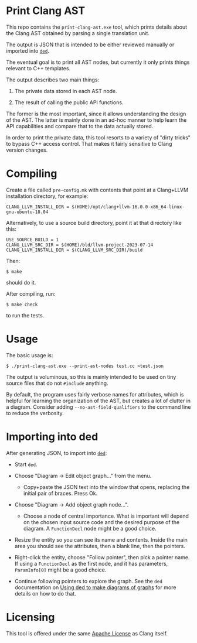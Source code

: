 # Print Clang AST

This repo contains the `print-clang-ast.exe` tool, which prints details
about the Clang AST obtained by parsing a single translation unit.

The output is JSON that is intended to be either reviewed manually or
imported into [`ded`](https://github.com/smcpeak/ded).

The eventual goal is to print all AST nodes, but currently it only
prints things relevant to C++ templates.

The output describes two main things:

1. The private data stored in each AST node.

2. The result of calling the public API functions.

The former is the most important, since it allows understanding the
design of the AST.  The latter is mainly done in an ad-hoc manner to
help learn the API capabilities and compare that to the data actually
stored.

In order to print the private data, this tool resorts to a variety of
"dirty tricks" to bypass C++ access control.  That makes it fairly
sensitive to Clang version changes.

# Compiling

Create a file called `pre-config.mk` with contents that point at a
Clang+LLVM installation directory, for example:

```
CLANG_LLVM_INSTALL_DIR = $(HOME)/opt/clang+llvm-16.0.0-x86_64-linux-gnu-ubuntu-18.04
```

Alternatively, to use a source build directory, point it at that
directory like this:

```
USE_SOURCE_BUILD = 1
CLANG_LLVM_SRC_DIR = $(HOME)/bld/llvm-project-2023-07-14
CLANG_LLVM_INSTALL_DIR = $(CLANG_LLVM_SRC_DIR)/build
```

Then:

```
$ make
```

should do it.

After compiling, run:

```
$ make check
```

to run the tests.

# Usage

The basic usage is:

```
$ ./print-clang-ast.exe --print-ast-nodes test.cc >test.json
```

The output is voluminous, so this is mainly intended to be used on tiny
source files that do not `#include` anything.

By default, the program uses fairly verbose names for attributes, which
is helpful for learning the organization of the AST, but creates a lot
of clutter in a diagram.  Consider adding `--no-ast-field-qualifiers` to
the command line to reduce the verbosity.

# Importing into ded

After generating JSON, to import into
[`ded`](https://github.com/smcpeak/ded):

* Start `ded`.

* Choose "Diagram -> Edit object graph..." from the menu.

  * Copy+paste the JSON text into the window that opens, replacing the
    initial pair of braces.  Press Ok.

* Choose "Diagram -> Add object graph node...".

  * Choose a node of central importance.  What is important will depend
    on the chosen input source code and the desired purpose of the
    diagram.  A `FunctionDecl` node might be a good choice.

* Resize the entity so you can see its name and contents.  Inside the
  main area you should see the attributes, then a blank line, then
  the pointers.

* Right-click the entity, choose "Follow pointer", then pick a pointer
  name.  If using a `FunctionDecl` as the first node, and it has
  parameters, `ParamInfo[0]` might be a good choice.

* Continue following pointers to explore the graph.  See the `ded`
  documentation on
  [Using ded to make diagrams of graphs](https://github.com/smcpeak/ded/blob/master/doc/diagrams-of-graphs.md)
  for more details on how to do that.

# Licensing

This tool is offered under the same [Apache License](LICENSE.TXT) as
Clang itself.
